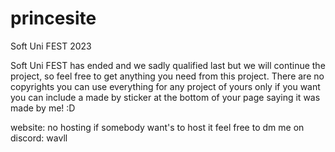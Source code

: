 # princesite
Soft Uni FEST 2023

Soft Uni FEST has ended and we sadly qualified last but we will continue the project, so feel free to get anything you need from this project. There are no copyrights you can use everything for any project of yours only if you want you can include a made by sticker at the bottom of your page saying it was made by me! :D



website: no hosting if somebody want's to host it feel free to dm me on discord: wavll
